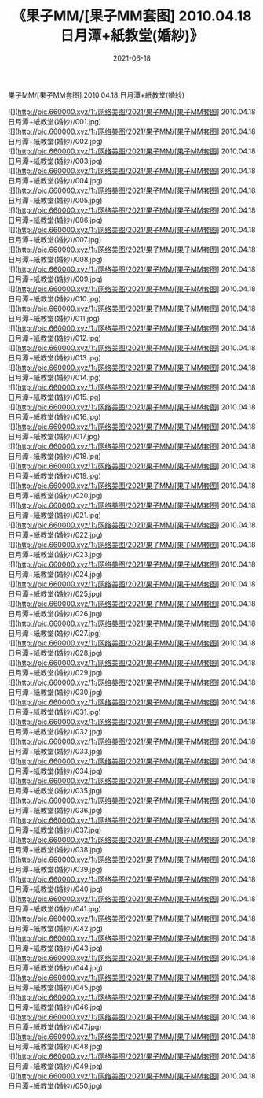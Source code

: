 ﻿---
layout: post
title:  《果子MM/[果子MM套图] 2010.04.18 日月潭+紙教堂(婚紗)》
date:   2021-06-18
img: http://pic.660000.xyz/1:/网络美图/2021/果子MM/[果子MM套图] 2010.04.18 日月潭+紙教堂(婚紗)/000.jpg
categories: [美女, 清纯, 唯美]
---

果子MM/[果子MM套图] 2010.04.18 日月潭+紙教堂(婚紗)

 ![](http://pic.660000.xyz/1:/网络美图/2021/果子MM/[果子MM套图] 2010.04.18 日月潭+紙教堂(婚紗)/001.jpg) <br>![](http://pic.660000.xyz/1:/网络美图/2021/果子MM/[果子MM套图] 2010.04.18 日月潭+紙教堂(婚紗)/002.jpg) <br>![](http://pic.660000.xyz/1:/网络美图/2021/果子MM/[果子MM套图] 2010.04.18 日月潭+紙教堂(婚紗)/003.jpg) <br>![](http://pic.660000.xyz/1:/网络美图/2021/果子MM/[果子MM套图] 2010.04.18 日月潭+紙教堂(婚紗)/004.jpg) <br>![](http://pic.660000.xyz/1:/网络美图/2021/果子MM/[果子MM套图] 2010.04.18 日月潭+紙教堂(婚紗)/005.jpg) <br>![](http://pic.660000.xyz/1:/网络美图/2021/果子MM/[果子MM套图] 2010.04.18 日月潭+紙教堂(婚紗)/006.jpg) <br>![](http://pic.660000.xyz/1:/网络美图/2021/果子MM/[果子MM套图] 2010.04.18 日月潭+紙教堂(婚紗)/007.jpg) <br>![](http://pic.660000.xyz/1:/网络美图/2021/果子MM/[果子MM套图] 2010.04.18 日月潭+紙教堂(婚紗)/008.jpg) <br>![](http://pic.660000.xyz/1:/网络美图/2021/果子MM/[果子MM套图] 2010.04.18 日月潭+紙教堂(婚紗)/009.jpg) <br>![](http://pic.660000.xyz/1:/网络美图/2021/果子MM/[果子MM套图] 2010.04.18 日月潭+紙教堂(婚紗)/010.jpg) <br>![](http://pic.660000.xyz/1:/网络美图/2021/果子MM/[果子MM套图] 2010.04.18 日月潭+紙教堂(婚紗)/011.jpg) <br>![](http://pic.660000.xyz/1:/网络美图/2021/果子MM/[果子MM套图] 2010.04.18 日月潭+紙教堂(婚紗)/012.jpg) <br>![](http://pic.660000.xyz/1:/网络美图/2021/果子MM/[果子MM套图] 2010.04.18 日月潭+紙教堂(婚紗)/013.jpg) <br>![](http://pic.660000.xyz/1:/网络美图/2021/果子MM/[果子MM套图] 2010.04.18 日月潭+紙教堂(婚紗)/014.jpg) <br>![](http://pic.660000.xyz/1:/网络美图/2021/果子MM/[果子MM套图] 2010.04.18 日月潭+紙教堂(婚紗)/015.jpg) <br>![](http://pic.660000.xyz/1:/网络美图/2021/果子MM/[果子MM套图] 2010.04.18 日月潭+紙教堂(婚紗)/016.jpg) <br>![](http://pic.660000.xyz/1:/网络美图/2021/果子MM/[果子MM套图] 2010.04.18 日月潭+紙教堂(婚紗)/017.jpg) <br>![](http://pic.660000.xyz/1:/网络美图/2021/果子MM/[果子MM套图] 2010.04.18 日月潭+紙教堂(婚紗)/018.jpg) <br>![](http://pic.660000.xyz/1:/网络美图/2021/果子MM/[果子MM套图] 2010.04.18 日月潭+紙教堂(婚紗)/019.jpg) <br>![](http://pic.660000.xyz/1:/网络美图/2021/果子MM/[果子MM套图] 2010.04.18 日月潭+紙教堂(婚紗)/020.jpg) <br>![](http://pic.660000.xyz/1:/网络美图/2021/果子MM/[果子MM套图] 2010.04.18 日月潭+紙教堂(婚紗)/021.jpg) <br>![](http://pic.660000.xyz/1:/网络美图/2021/果子MM/[果子MM套图] 2010.04.18 日月潭+紙教堂(婚紗)/022.jpg) <br>![](http://pic.660000.xyz/1:/网络美图/2021/果子MM/[果子MM套图] 2010.04.18 日月潭+紙教堂(婚紗)/023.jpg) <br>![](http://pic.660000.xyz/1:/网络美图/2021/果子MM/[果子MM套图] 2010.04.18 日月潭+紙教堂(婚紗)/024.jpg) <br>![](http://pic.660000.xyz/1:/网络美图/2021/果子MM/[果子MM套图] 2010.04.18 日月潭+紙教堂(婚紗)/025.jpg) <br>![](http://pic.660000.xyz/1:/网络美图/2021/果子MM/[果子MM套图] 2010.04.18 日月潭+紙教堂(婚紗)/026.jpg) <br>![](http://pic.660000.xyz/1:/网络美图/2021/果子MM/[果子MM套图] 2010.04.18 日月潭+紙教堂(婚紗)/027.jpg) <br>![](http://pic.660000.xyz/1:/网络美图/2021/果子MM/[果子MM套图] 2010.04.18 日月潭+紙教堂(婚紗)/028.jpg) <br>![](http://pic.660000.xyz/1:/网络美图/2021/果子MM/[果子MM套图] 2010.04.18 日月潭+紙教堂(婚紗)/029.jpg) <br>![](http://pic.660000.xyz/1:/网络美图/2021/果子MM/[果子MM套图] 2010.04.18 日月潭+紙教堂(婚紗)/030.jpg) <br>![](http://pic.660000.xyz/1:/网络美图/2021/果子MM/[果子MM套图] 2010.04.18 日月潭+紙教堂(婚紗)/031.jpg) <br>![](http://pic.660000.xyz/1:/网络美图/2021/果子MM/[果子MM套图] 2010.04.18 日月潭+紙教堂(婚紗)/032.jpg) <br>![](http://pic.660000.xyz/1:/网络美图/2021/果子MM/[果子MM套图] 2010.04.18 日月潭+紙教堂(婚紗)/033.jpg) <br>![](http://pic.660000.xyz/1:/网络美图/2021/果子MM/[果子MM套图] 2010.04.18 日月潭+紙教堂(婚紗)/034.jpg) <br>![](http://pic.660000.xyz/1:/网络美图/2021/果子MM/[果子MM套图] 2010.04.18 日月潭+紙教堂(婚紗)/035.jpg) <br>![](http://pic.660000.xyz/1:/网络美图/2021/果子MM/[果子MM套图] 2010.04.18 日月潭+紙教堂(婚紗)/036.jpg) <br>![](http://pic.660000.xyz/1:/网络美图/2021/果子MM/[果子MM套图] 2010.04.18 日月潭+紙教堂(婚紗)/037.jpg) <br>![](http://pic.660000.xyz/1:/网络美图/2021/果子MM/[果子MM套图] 2010.04.18 日月潭+紙教堂(婚紗)/038.jpg) <br>![](http://pic.660000.xyz/1:/网络美图/2021/果子MM/[果子MM套图] 2010.04.18 日月潭+紙教堂(婚紗)/039.jpg) <br>![](http://pic.660000.xyz/1:/网络美图/2021/果子MM/[果子MM套图] 2010.04.18 日月潭+紙教堂(婚紗)/040.jpg) <br>![](http://pic.660000.xyz/1:/网络美图/2021/果子MM/[果子MM套图] 2010.04.18 日月潭+紙教堂(婚紗)/041.jpg) <br>![](http://pic.660000.xyz/1:/网络美图/2021/果子MM/[果子MM套图] 2010.04.18 日月潭+紙教堂(婚紗)/042.jpg) <br>![](http://pic.660000.xyz/1:/网络美图/2021/果子MM/[果子MM套图] 2010.04.18 日月潭+紙教堂(婚紗)/043.jpg) <br>![](http://pic.660000.xyz/1:/网络美图/2021/果子MM/[果子MM套图] 2010.04.18 日月潭+紙教堂(婚紗)/044.jpg) <br>![](http://pic.660000.xyz/1:/网络美图/2021/果子MM/[果子MM套图] 2010.04.18 日月潭+紙教堂(婚紗)/045.jpg) <br>![](http://pic.660000.xyz/1:/网络美图/2021/果子MM/[果子MM套图] 2010.04.18 日月潭+紙教堂(婚紗)/046.jpg) <br>![](http://pic.660000.xyz/1:/网络美图/2021/果子MM/[果子MM套图] 2010.04.18 日月潭+紙教堂(婚紗)/047.jpg) <br>![](http://pic.660000.xyz/1:/网络美图/2021/果子MM/[果子MM套图] 2010.04.18 日月潭+紙教堂(婚紗)/048.jpg) <br>![](http://pic.660000.xyz/1:/网络美图/2021/果子MM/[果子MM套图] 2010.04.18 日月潭+紙教堂(婚紗)/049.jpg) <br>![](http://pic.660000.xyz/1:/网络美图/2021/果子MM/[果子MM套图] 2010.04.18 日月潭+紙教堂(婚紗)/050.jpg) <br>